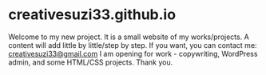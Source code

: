 # creativesuzi33.github.io
Welcome to my new project. It is a small website of my works/projects.
A content will add little by little/step by step. 
If you want, you can contact me: creativesuzi33@gmail.com
I am opening for work - copywriting, WordPress admin, and some HTML/CSS projects.
Thank you.
